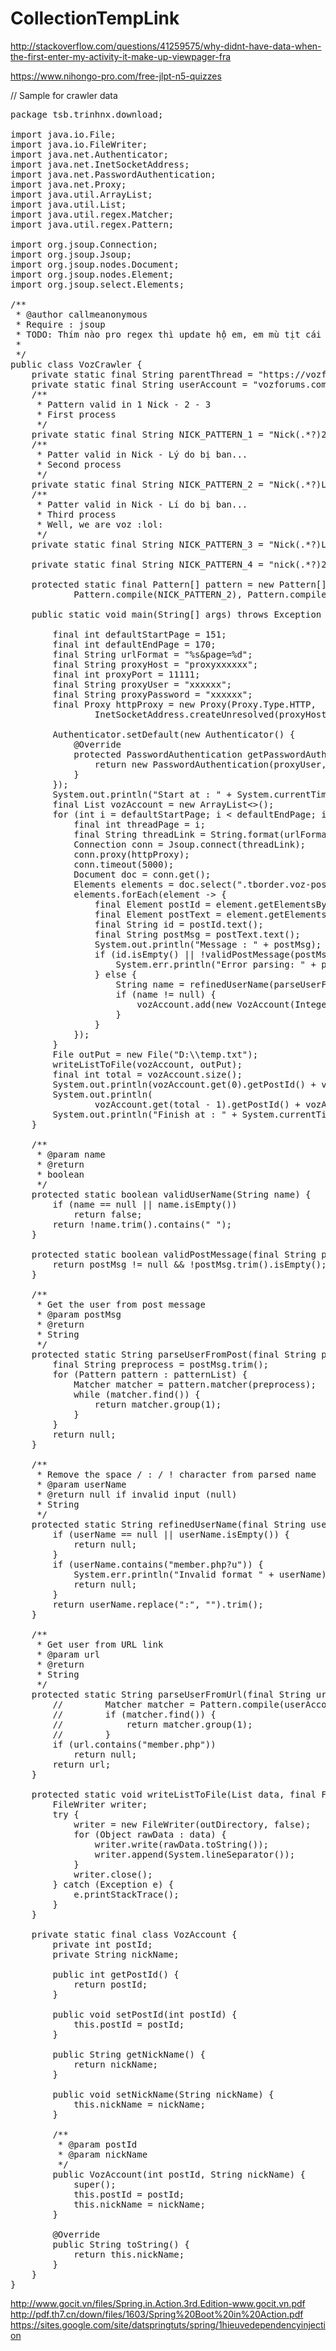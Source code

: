 # CollectionTempLink
http://stackoverflow.com/questions/41259575/why-didnt-have-data-when-the-first-enter-my-activity-it-make-up-viewpager-fra

https://www.nihongo-pro.com/free-jlpt-n5-quizzes

// Sample for crawler data
<pre>
package tsb.trinhnx.download;

import java.io.File;
import java.io.FileWriter;
import java.net.Authenticator;
import java.net.InetSocketAddress;
import java.net.PasswordAuthentication;
import java.net.Proxy;
import java.util.ArrayList;
import java.util.List;
import java.util.regex.Matcher;
import java.util.regex.Pattern;

import org.jsoup.Connection;
import org.jsoup.Jsoup;
import org.jsoup.nodes.Document;
import org.jsoup.nodes.Element;
import org.jsoup.select.Elements;

/**
 * @author callmeanonymous
 * Require : jsoup
 * TODO: Thím nào pro regex thì update hộ em, em mù tịt cái này.
 *
 */
public class VozCrawler {
    private static final String parentThread = "https://vozforums.com/showthread.php?t=5260246";
    private static final String userAccount = "vozforums.com/member.php?u=(.*?)";
    /**
     * Pattern valid in 1 Nick - 2 - 3
     * First process
     */
    private static final String NICK_PATTERN_1 = "Nick(.*?)2";
    /**
     * Patter valid in Nick - Lý do bị ban...
     * Second process
     */
    private static final String NICK_PATTERN_2 = "Nick(.*?)Lý";
    /**
     * Patter valid in Nick - Lí do bị ban...
     * Third process
     * Well, we are voz :lol:
     */
    private static final String NICK_PATTERN_3 = "Nick(.*?)Lí";

    private static final String NICK_PATTERN_4 = "nick(.*?)2";

    protected static final Pattern[] pattern = new Pattern[] { Pattern.compile(NICK_PATTERN_1),
            Pattern.compile(NICK_PATTERN_2), Pattern.compile(NICK_PATTERN_3) };

    public static void main(String[] args) throws Exception {

        final int defaultStartPage = 151;
        final int defaultEndPage = 170;
        final String urlFormat = "%s&page=%d";
        final String proxyHost = "proxyxxxxxx";
        final int proxyPort = 11111;
        final String proxyUser = "xxxxxx";
        final String proxyPassword = "xxxxxx";
        final Proxy httpProxy = new Proxy(Proxy.Type.HTTP,
                InetSocketAddress.createUnresolved(proxyHost, proxyPort));

        Authenticator.setDefault(new Authenticator() {
            @Override
            protected PasswordAuthentication getPasswordAuthentication() {
                return new PasswordAuthentication(proxyUser, proxyPassword.toCharArray());
            }
        });
        System.out.println("Start at : " + System.currentTimeMillis());
        final List<VozAccount> vozAccount = new ArrayList<>();
        for (int i = defaultStartPage; i < defaultEndPage; i++) {
            final int threadPage = i;
            final String threadLink = String.format(urlFormat, parentThread, threadPage);
            Connection conn = Jsoup.connect(threadLink);
            conn.proxy(httpProxy);
            conn.timeout(5000);
            Document doc = conn.get();
            Elements elements = doc.select(".tborder.voz-postbit");
            elements.forEach(element -> {
                final Element postId = element.getElementsByTag("strong").get(0);
                final Element postText = element.getElementsByClass("voz-post-message").get(0);
                final String id = postId.text();
                final String postMsg = postText.text();
                System.out.println("Message : " + postMsg);
                if (id.isEmpty() || !validPostMessage(postMsg)) {
                    System.err.println("Error parsing: " + postMsg);
                } else {
                    String name = refinedUserName(parseUserFromPost(postMsg, pattern));
                    if (name != null) {
                        vozAccount.add(new VozAccount(Integer.parseInt(id), name));
                    }
                }
            });
        }
        File outPut = new File("D:\\temp.txt");
        writeListToFile(vozAccount, outPut);
        final int total = vozAccount.size();
        System.out.println(vozAccount.get(0).getPostId() + vozAccount.get(0).getNickName());
        System.out.println(
                vozAccount.get(total - 1).getPostId() + vozAccount.get(total - 1).getNickName());
        System.out.println("Finish at : " + System.currentTimeMillis());
    }

    /**
     * @param name
     * @return
     * boolean
     */
    protected static boolean validUserName(String name) {
        if (name == null || name.isEmpty())
            return false;
        return !name.trim().contains(" ");
    }

    protected static boolean validPostMessage(final String postMsg) {
        return postMsg != null && !postMsg.trim().isEmpty();
    }

    /**
     * Get the user from post message
     * @param postMsg
     * @return
     * String
     */
    protected static String parseUserFromPost(final String postMsg, Pattern... patternList) {
        final String preprocess = postMsg.trim();
        for (Pattern pattern : patternList) {
            Matcher matcher = pattern.matcher(preprocess);
            while (matcher.find()) {
                return matcher.group(1);
            }
        }
        return null;
    }

    /**
     * Remove the space / : / ! character from parsed name
     * @param userName
     * @return null if invalid input (null)
     * String
     */
    protected static String refinedUserName(final String userName) {
        if (userName == null || userName.isEmpty()) {
            return null;
        }
        if (userName.contains("member.php?u")) {
            System.err.println("Invalid format " + userName);
            return null;
        }
        return userName.replace(":", "").trim();
    }

    /**
     * Get user from URL link
     * @param url
     * @return
     * String
     */
    protected static String parseUserFromUrl(final String url) {
        //        Matcher matcher = Pattern.compile(userAccount).matcher(url);
        //        if (matcher.find()) {
        //            return matcher.group(1);
        //        }
        if (url.contains("member.php"))
            return null;
        return url;
    }

    protected static void writeListToFile(List<? extends Object> data, final File outDirectory) {
        FileWriter writer;
        try {
            writer = new FileWriter(outDirectory, false);
            for (Object rawData : data) {
                writer.write(rawData.toString());
                writer.append(System.lineSeparator());
            }
            writer.close();
        } catch (Exception e) {
            e.printStackTrace();
        }
    }

    private static final class VozAccount {
        private int postId;
        private String nickName;

        public int getPostId() {
            return postId;
        }

        public void setPostId(int postId) {
            this.postId = postId;
        }

        public String getNickName() {
            return nickName;
        }

        public void setNickName(String nickName) {
            this.nickName = nickName;
        }

        /**
         * @param postId
         * @param nickName
         */
        public VozAccount(int postId, String nickName) {
            super();
            this.postId = postId;
            this.nickName = nickName;
        }

        @Override
        public String toString() {
            return this.nickName;
        }
    }
}
</pre>

http://www.gocit.vn/files/Spring.in.Action.3rd.Edition-www.gocit.vn.pdf
http://pdf.th7.cn/down/files/1603/Spring%20Boot%20in%20Action.pdf
https://sites.google.com/site/datspringtuts/spring/1hieuvedependencyinjection
